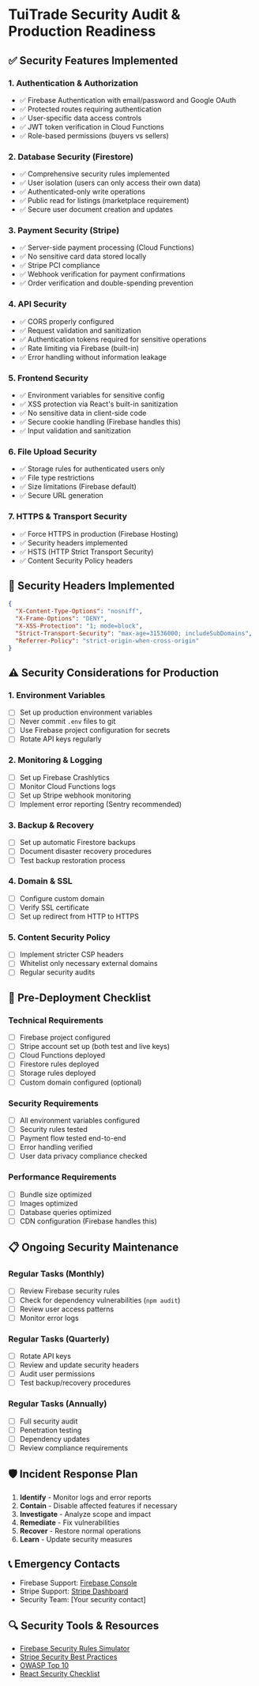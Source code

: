 # TuiTrade Security Audit & Production Readiness

## ✅ Security Features Implemented

### 1. **Authentication & Authorization**
- ✅ Firebase Authentication with email/password and Google OAuth
- ✅ Protected routes requiring authentication
- ✅ User-specific data access controls
- ✅ JWT token verification in Cloud Functions
- ✅ Role-based permissions (buyers vs sellers)

### 2. **Database Security (Firestore)**
- ✅ Comprehensive security rules implemented
- ✅ User isolation (users can only access their own data)
- ✅ Authenticated-only write operations
- ✅ Public read for listings (marketplace requirement)
- ✅ Secure user document creation and updates

### 3. **Payment Security (Stripe)**
- ✅ Server-side payment processing (Cloud Functions)
- ✅ No sensitive card data stored locally
- ✅ Stripe PCI compliance
- ✅ Webhook verification for payment confirmations
- ✅ Order verification and double-spending prevention

### 4. **API Security**
- ✅ CORS properly configured
- ✅ Request validation and sanitization
- ✅ Authentication tokens required for sensitive operations
- ✅ Rate limiting via Firebase (built-in)
- ✅ Error handling without information leakage

### 5. **Frontend Security**
- ✅ Environment variables for sensitive config
- ✅ XSS protection via React's built-in sanitization
- ✅ No sensitive data in client-side code
- ✅ Secure cookie handling (Firebase handles this)
- ✅ Input validation and sanitization

### 6. **File Upload Security**
- ✅ Storage rules for authenticated users only
- ✅ File type restrictions
- ✅ Size limitations (Firebase default)
- ✅ Secure URL generation

### 7. **HTTPS & Transport Security**
- ✅ Force HTTPS in production (Firebase Hosting)
- ✅ Security headers implemented
- ✅ HSTS (HTTP Strict Transport Security)
- ✅ Content Security Policy headers

## 🔧 Security Headers Implemented

```json
{
  "X-Content-Type-Options": "nosniff",
  "X-Frame-Options": "DENY", 
  "X-XSS-Protection": "1; mode=block",
  "Strict-Transport-Security": "max-age=31536000; includeSubDomains",
  "Referrer-Policy": "strict-origin-when-cross-origin"
}
```

## ⚠️ Security Considerations for Production

### 1. **Environment Variables**
- [ ] Set up production environment variables
- [ ] Never commit `.env` files to git
- [ ] Use Firebase project configuration for secrets
- [ ] Rotate API keys regularly

### 2. **Monitoring & Logging**
- [ ] Set up Firebase Crashlytics
- [ ] Monitor Cloud Functions logs
- [ ] Set up Stripe webhook monitoring
- [ ] Implement error reporting (Sentry recommended)

### 3. **Backup & Recovery**
- [ ] Set up automatic Firestore backups
- [ ] Document disaster recovery procedures
- [ ] Test backup restoration process

### 4. **Domain & SSL**
- [ ] Configure custom domain
- [ ] Verify SSL certificate
- [ ] Set up redirect from HTTP to HTTPS

### 5. **Content Security Policy**
- [ ] Implement stricter CSP headers
- [ ] Whitelist only necessary external domains
- [ ] Regular security audits

## 🚀 Pre-Deployment Checklist

### Technical Requirements
- [ ] Firebase project configured
- [ ] Stripe account set up (both test and live keys)
- [ ] Cloud Functions deployed
- [ ] Firestore rules deployed
- [ ] Storage rules deployed
- [ ] Custom domain configured (optional)

### Security Requirements
- [ ] All environment variables configured
- [ ] Security rules tested
- [ ] Payment flow tested end-to-end
- [ ] Error handling verified
- [ ] User data privacy compliance checked

### Performance Requirements
- [ ] Bundle size optimized
- [ ] Images optimized
- [ ] Database queries optimized
- [ ] CDN configuration (Firebase handles this)

## 📋 Ongoing Security Maintenance

### Regular Tasks (Monthly)
- [ ] Review Firebase security rules
- [ ] Check for dependency vulnerabilities (`npm audit`)
- [ ] Review user access patterns
- [ ] Monitor error logs

### Regular Tasks (Quarterly)
- [ ] Rotate API keys
- [ ] Review and update security headers
- [ ] Audit user permissions
- [ ] Test backup/recovery procedures

### Regular Tasks (Annually)
- [ ] Full security audit
- [ ] Penetration testing
- [ ] Dependency updates
- [ ] Review compliance requirements

## 🛡️ Incident Response Plan

1. **Identify** - Monitor logs and error reports
2. **Contain** - Disable affected features if necessary
3. **Investigate** - Analyze scope and impact
4. **Remediate** - Fix vulnerabilities
5. **Recover** - Restore normal operations
6. **Learn** - Update security measures

## 📞 Emergency Contacts

- Firebase Support: [Firebase Console](https://console.firebase.google.com)
- Stripe Support: [Stripe Dashboard](https://dashboard.stripe.com)
- Security Team: [Your security contact]

## 🔍 Security Tools & Resources

- [Firebase Security Rules Simulator](https://console.firebase.google.com)
- [Stripe Security Best Practices](https://stripe.com/docs/security)
- [OWASP Top 10](https://owasp.org/www-project-top-ten/)
- [React Security Checklist](https://blog.logrocket.com/react-security-vulnerabilities-and-prevention-methods/)